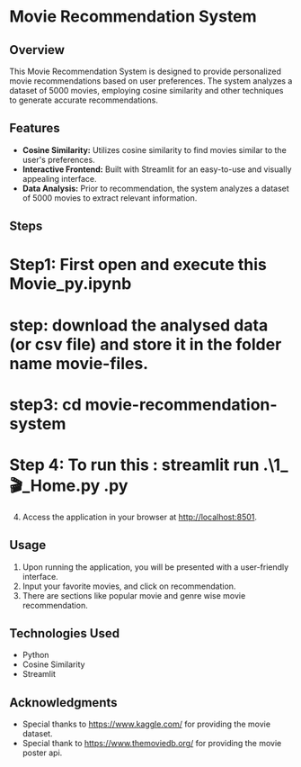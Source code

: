 # Movie Recommendation System

## Overview

This Movie Recommendation System is designed to provide personalized movie recommendations based on user preferences. The system analyzes a dataset of 5000 movies, employing cosine similarity and other techniques to generate accurate recommendations.

## Features

- **Cosine Similarity:** Utilizes cosine similarity to find movies similar to the user's preferences.
- **Interactive Frontend:** Built with Streamlit for an easy-to-use and visually appealing interface.
- **Data Analysis:** Prior to recommendation, the system analyzes a dataset of 5000 movies to extract relevant information.

## Steps

# Step1: First open and execute this Movie_py.ipynb
# step: download the analysed data (or csv file) and store it in the folder name movie-files.
# step3: cd movie-recommendation-system
# Step 4: To run this : streamlit run .\1_🎬_Home.py .py

4. Access the application in your browser at [http://localhost:8501](http://localhost:8501).

## Usage

1. Upon running the application, you will be presented with a user-friendly interface.
2. Input your favorite movies, and click on recommendation. 
3. There are sections like popular movie and genre wise movie recommendation.

## Technologies Used

- Python
- Cosine Similarity
- Streamlit

## Acknowledgments

- Special thanks to https://www.kaggle.com/ for providing the movie dataset.
- Special thank to https://www.themoviedb.org/ for providing the movie poster api.
